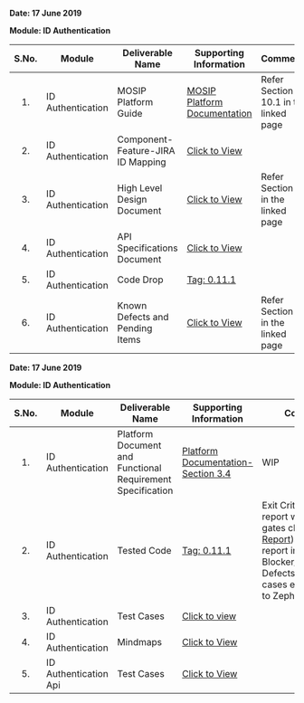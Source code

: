 **Date: 17 June 2019**

**Module: ID Authentication**

|**S.No.**|**Module**|**Deliverable Name**| **Supporting Information**|**Comments**|
|:------:|-----|---|---|---|
|1.|ID Authentication|MOSIP Platform Guide|[MOSIP Platform Documentation](Platform-Documentation)|Refer Section 10.1 in the linked page|
|2.|ID Authentication|Component-Feature-JIRA ID Mapping|[Click to View](https://github.com/mosip/mosip/wiki/Component-Feature-ID-JIRA-ID-Mapping#11-authentication-)|
|3.|ID Authentication|High Level Design Document|[Click to View](Deliverables---Attachments)|Refer Section 7 in the linked page|
|4.|ID Authentication|API Specifications Document|[Click to View](https://github.com/mosip/mosip/wiki/ID-Authentication-APIs)||
|5.|ID Authentication|Code Drop|[Tag: 0.11.1](/mosip/mosip/releases/tag/0.11.1)||
|6.|ID Authentication|Known Defects and Pending Items|[Click to View](Deliverables---Attachments)|Refer Section 7 in the linked page|

**Date: 17 June 2019**

**Module: ID Authentication**

|**S.No.**|**Module**|**Deliverable Name**| **Supporting Information**|**Comments**|
|:------:|-----|---|---|---|
|1.|ID Authentication|Platform Document and Functional Requirement Specification|[Platform Documentation-Section 3.4](https://github.com/mosip/mosip/wiki/Platform-Documentation#34-id-authentication-)|WIP|
|2.|ID Authentication|Tested Code|[Tag: 0.11.1](/mosip/mosip/releases/tag/0.11.1)|Exit Criteria: Sonar report with all quality gates cleared ([Sonar Report](//104.215.158.154:9000/dashboard?id=io.mosip.preregistration%3Apre-registration-parent)), Zephyr report indicating: No Blocker/Critical/Major Defects, 100% test cases executed (link to Zephyr report)|
|3.|ID Authentication|Test Cases|[Click to view](//mosipid.atlassian.net/projects/MOS?version.id=10016&cycle.id=3ecb8208-a6f8-4ce0-9c07-1b87e1842e97&selectedItem=com.thed.zephyr.je__project-centric-view-tests-page&testsTab=test-cycles-tab)||
|4.|ID Authentication|Mindmaps|[Click to View](/mosip/mosip/tree/master/docs/testing/Registration%20Client/Mindmaps)|
|5.|ID Authentication Api|Test Cases|[Click to View](https://github.com/mosip/mosip/blob/master/docs/testing/Registration%20Client/Mindmaps/Reg_Client_NonBio_Integration_TestCases.xlsx)|
